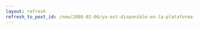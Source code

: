```yaml
---
layout: refresh
refresh_to_post_id: /new/2008-02-06/ya-est-disponible-en-la-plataforma-de-formacin-del-ceslcam-el-curso-molinux-3-2.html
---
```

